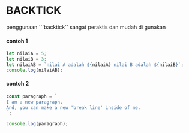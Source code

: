 # BACKTICK
 penggunaan ```backtick`` sangat peraktis dan mudah di gunakan 
 
 #### contoh 1
 ```javascript
 let nilaiA = 5;
let nilaiB = 3;
let nilaiAB = `nilai A adalah ${nilaiA} nilai B adalah ${nilaiB}`;
console.log(nilaiAB);
 ```

 #### contoh 2
 ```javascript
 const paragraph = `
I am a new paragraph.
And, you can make a new 'break line' inside of me.
`;

console.log(paragraph);
 ```